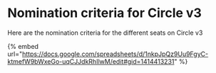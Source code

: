 # Nomination criteria for Circle v3

Here are the nomination criteria for the different seats on Circle v3

{% embed url="https://docs.google.com/spreadsheets/d/1nkpJpQz9Uu9FgyC-ktmefW9bWxeGo-uqCJJdkRhIlwM/edit#gid=1414413231" %}
